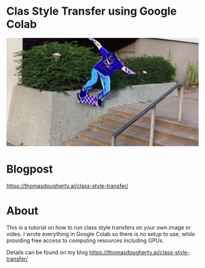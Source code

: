 # Clas Style Transfer using Google Colab

![video-style-transfer](.github/frame_00072.png)

# Blogpost

https://thomasdougherty.ai/class-style-transfer/

# About

This is a tutorial on how to run class style transfers on your own image or video. I wrote everything in Google Colab so there is no setup to use, while providing free access to computing resources including GPUs.

Details can be found on my blog https://thomasdougherty.ai/class-style-transfer/

